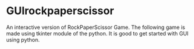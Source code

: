 # GUIrockpaperscissor
An interactive version of RockPaperScissor Game. The following game is made using tkinter module of the python. It is good to get started with GUI using python.
